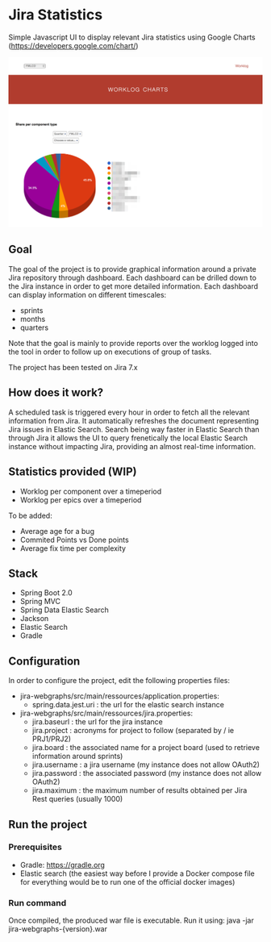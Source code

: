 # Jira Statistics

Simple Javascript UI to display relevant Jira statistics using Google Charts (https://developers.google.com/chart/)

![Homepage](/assets/homepage.png)

## Goal

The goal of the project is to provide graphical information around a private Jira repository through dashboard.
Each dashboard can be drilled down to the Jira instance in order to get more detailed information.
Each dashboard can display information on different timescales:
* sprints
* months
* quarters

Note that the goal is mainly to provide reports over the worklog logged into the tool in order to follow up on executions of group of tasks.

The project has been tested on Jira 7.x

## How does it work?

A scheduled task is triggered every hour in order to fetch all the relevant information from Jira. It automatically refreshes the document representing Jira issues in Elastic Search.
Search being way faster in Elastic Search than through Jira it allows the UI to query frenetically the local Elastic Search instance without impacting Jira, providing an almost real-time information.

## Statistics provided (WIP)

* Worklog per component over a timeperiod
* Worklog per epics over a timeperiod

To be added:
* Average age for a bug
* Commited Points vs Done points
* Average fix time per complexity


## Stack

* Spring Boot 2.0
* Spring MVC
* Spring Data Elastic Search 
* Jackson
* Elastic Search
* Gradle

## Configuration

In order to configure the project, edit the following properties files:
* jira-webgraphs/src/main/ressources/application.properties:
  * spring.data.jest.uri : the url for the elastic search instance
* jira-webgraphs/src/main/ressources/jira.properties:
  * jira.baseurl : the url for the jira instance
  * jira.project : acronyms for project to follow (separated by / ie PRJ1/PRJ2)
  * jira.board : the associated name for a project board (used to retrieve information around sprints)
  * jira.username : a jira username (my instance does not allow OAuth2)
  * jira.password : the associated password (my instance does not allow OAuth2)
  * jira.maximum : the maximum number of results obtained per Jira Rest queries (usually 1000)
  
## Run the project
### Prerequisites

* Gradle: https://gradle.org
* Elastic search (the easiest way before I provide a Docker compose file for everything would be to run one of the official docker images)

### Run command

Once compiled, the produced war file is executable. Run it using: 
java -jar jira-webgraphs-{version}.war 
  
